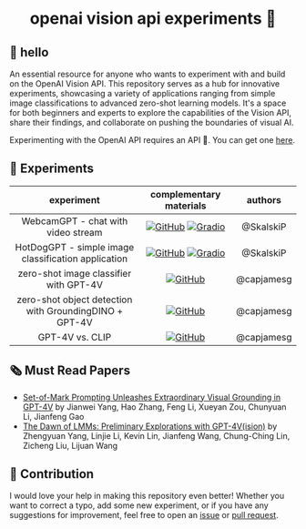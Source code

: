<h1 align="center">openai vision api experiments 🧪</h1>

## 👋 hello

An essential resource for anyone who wants to experiment with and build on the OpenAI 
Vision API. This repository serves as a hub for innovative experiments, showcasing a 
variety of applications ranging from simple image classifications to advanced 
zero-shot learning models. It's a space for both beginners and experts to explore the 
capabilities of the Vision API, share their findings, and collaborate on pushing the 
boundaries of visual AI.


Experimenting with the OpenAI API requires an API 🔑. You can get one
[here](https://platform.openai.com/api-keys).

## 🧪 Experiments

<!--- AUTOGENERATED_EXPERIMENTS_LIST -->
<!---
   WARNING: DO NOT EDIT THIS LIST MANUALLY. IT IS AUTOMATICALLY GENERATED.
   HEAD OVER TO CONTRIBUTING.MD FOR MORE DETAILS ON HOW TO MAKE CHANGES PROPERLY.
-->
| **experiment** | **complementary materials** | **authors** |
|:--------------:|:---------------------------:|:-----------:|
| WebcamGPT - chat with video stream | [![GitHub](https://badges.aleen42.com/src/github.svg)](https://github.com/roboflow/awesome-openai-vision-api-experiments/blob/main/experiments/webcam-gpt) [![Gradio](https://img.shields.io/badge/%F0%9F%A4%97%20Hugging%20Face-Spaces-blue)](https://huggingface.co/spaces/Roboflow/webcamGPT)  | @SkalskiP |
| HotDogGPT - simple image classification application | [![GitHub](https://badges.aleen42.com/src/github.svg)](https://github.com/roboflow/awesome-openai-vision-api-experiments/blob/main/experiments/hot-dog-not-hot-dog) [![Gradio](https://img.shields.io/badge/%F0%9F%A4%97%20Hugging%20Face-Spaces-blue)](https://huggingface.co/spaces/Roboflow/HotDogGPT)  | @SkalskiP |
| zero-shot image classifier with GPT-4V | [![GitHub](https://badges.aleen42.com/src/github.svg)](https://github.com/roboflow/awesome-openai-vision-api-experiments/tree/main/experiments/gpt4v-classification)   | @capjamesg |
| zero-shot object detection with GroundingDINO + GPT-4V | [![GitHub](https://badges.aleen42.com/src/github.svg)](https://github.com/roboflow/awesome-openai-vision-api-experiments/tree/main/experiments/gpt4v-grounding-dino-detection)   | @capjamesg |
| GPT-4V vs. CLIP | [![GitHub](https://badges.aleen42.com/src/github.svg)](https://github.com/roboflow/awesome-openai-vision-api-experiments/tree/main/experiments/gpt4v-vs-clip)   | @capjamesg |
<!--- AUTOGENERATED_EXPERIMENTS_LIST -->

## 🗞️ Must Read Papers

- [Set-of-Mark Prompting Unleashes Extraordinary Visual Grounding in GPT-4V](https://arxiv.org/abs/2310.11441)
by Jianwei Yang, Hao Zhang, Feng Li, Xueyan Zou, Chunyuan Li, Jianfeng Gao
- [The Dawn of LMMs: Preliminary Explorations with GPT-4V(ision)](https://arxiv.org/abs/2309.17421) 
by Zhengyuan Yang, Linjie Li, Kevin Lin, Jianfeng Wang, Chung-Ching Lin, Zicheng Liu, Lijuan Wang

## 🦸 Contribution
I would love your help in making this repository even better! Whether you want to
correct a typo, add some new experiment, or if you have any suggestions for improvement,
feel free to open an [issue](https://github.com/roboflow/awesome-openai-vision-api-experiments/issues)
or [pull request](https://github.com/roboflow/awesome-openai-vision-api-experiments/pulls).
